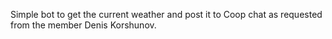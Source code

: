 Simple bot to get the current weather and post it to Coop chat as requested from the member Denis Korshunov.